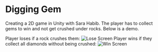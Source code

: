 # Digging Gem

Creating a 2D game in Unity with Sara Habib. The player has to collect gems to win and not get crushed under rocks. Below is a demo.

Player loses if a rock crushes them:
    ![Lose Screen](./demo/lose.gif)
Player wins if they collect all diamonds without being crushed:
    ![Win Screen](./demo/win.gif)
